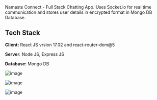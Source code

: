 Namaste Connect - Full Stack Chatting App.
Uses Socket.io for real time communication and stores user details in encrypted format in Mongo DB Database.

## Tech Stack

**Client:** React JS vrsion 17.02 and react-router-dom@5

**Server:** Node JS, Express JS

**Database:** Mongo DB



![image](https://github.com/user-attachments/assets/b5963886-afc4-487f-a7c9-76e9f70ed362)

![image](https://github.com/user-attachments/assets/decce6f9-53f8-4965-988c-8cd25a959412)

![image](https://github.com/user-attachments/assets/f4365cef-86ee-45a3-ab56-f96346a75a74)
